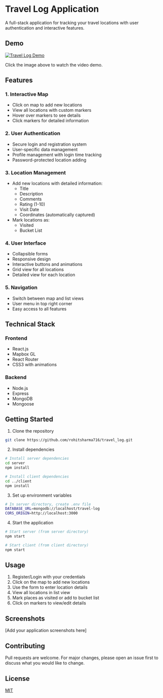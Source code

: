 ﻿# Travel Log Application

A full-stack application for tracking your travel locations with user authentication and interactive features.

## Demo
[![Travel Log Demo](https://img.youtube.com/vi/AXrlpUtfnYA/0.jpg)](https://youtu.be/AXrlpUtfnYA)

Click the image above to watch the video demo.

## Features

### 1. Interactive Map
- Click on map to add new locations
- View all locations with custom markers
- Hover over markers to see details
- Click markers for detailed information

### 2. User Authentication
- Secure login and registration system
- User-specific data management
- Profile management with login time tracking
- Password-protected location adding

### 3. Location Management
- Add new locations with detailed information:
  - Title
  - Description
  - Comments
  - Rating (1-10)
  - Visit Date
  - Coordinates (automatically captured)
- Mark locations as:
  - Visited
  - Bucket List

### 4. User Interface
- Collapsible forms
- Responsive design
- Interactive buttons and animations
- Grid view for all locations
- Detailed view for each location

### 5. Navigation
- Switch between map and list views
- User menu in top right corner
- Easy access to all features

## Technical Stack

### Frontend
- React.js
- Mapbox GL
- React Router
- CSS3 with animations

### Backend
- Node.js
- Express
- MongoDB
- Mongoose

## Getting Started


1. Clone the repository
```bash
git clone https://github.com/rohitsharma716/travel_log.git
```

2. Install dependencies
```bash
# Install server dependencies
cd server
npm install

# Install client dependencies
cd ../client
npm install
```

3. Set up environment variables
```bash
# In server directory, create .env file
DATABASE_URL=mongodb://localhost/travel-log
CORS_ORIGIN=http://localhost:3000
```

4. Start the application
```bash
# Start server (from server directory)
npm start

# Start client (from client directory)
npm start
```

## Usage

1. Register/Login with your credentials
2. Click on the map to add new locations
3. Use the form to enter location details
4. View all locations in list view
5. Mark places as visited or add to bucket list
6. Click on markers to view/edit details

## Screenshots

[Add your application screenshots here]

## Contributing

Pull requests are welcome. For major changes, please open an issue first to discuss what you would like to change.

## License

[MIT](https://choosealicense.com/licenses/mit/)
